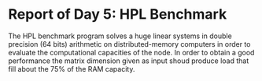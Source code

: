 # Report of Day 5: HPL Benchmark

The HPL benchmark program solves a huge linear systems in double precision (64 bits) arithmetic on 
distributed-memory computers in order to evaluate the computational capacities of the node. In order to obtain a good performance the matrix dimension given as input shoud produce load that fill about the 75% of the RAM capacity.









